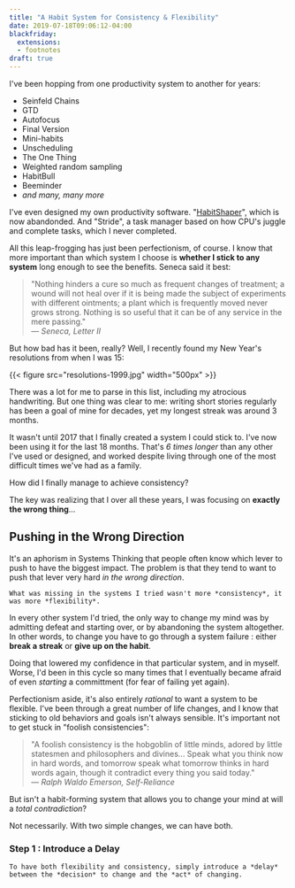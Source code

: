 ```yaml
---
title: "A Habit System for Consistency & Flexibility"
date: 2019-07-18T09:06:12-04:00
blackfriday:
  extensions:
  - footnotes
draft: true
---
```

I've been hopping from one productivity system to another for years:

* Seinfeld Chains
* GTD
* Autofocus
* Final Version
* Mini-habits
* Unscheduling
* The One Thing
* Weighted random sampling
* HabitBull
* Beeminder
* *and many, many more*

I've even designed my own productivity software. "[HabitShaper](https://www.youtube.com/watch?v=Wzlw-vrG1-E)", which is now abandonded. And "Stride", a task manager based on how CPU's juggle and complete tasks, which I never completed.

All this leap-frogging has just been perfectionism, of course. I know that more important than which system I choose is **whether I stick to any system** long enough to see the benefits. Seneca said it best:

> "Nothing hinders a cure so much as frequent changes of treatment; a wound will not heal over if it is being made the subject of experiments with different ointments; a plant which is frequently moved never grows strong. Nothing is so useful that it can be of any service in the mere passing."<br>
> &mdash; *Seneca, Letter II*

But how bad has it been, really? Well, I recently found my New Year's resolutions from when I was 15:

<!--more-->

{{< figure src="resolutions-1999.jpg" width="500px" >}}

There was a lot for me to parse in this list, including my atrocious handwriting. But one thing was clear to me: writing short stories regularly has been a goal of mine for decades, yet my longest streak was around 3 months.

It wasn't until 2017 that I finally created a system I could stick to. I've now been using it for the last 18 months. That's *6 times longer* than any other I've used or designed, and worked despite living through one of the most difficult times we've had as a family.

How did I finally manage to achieve consistency?

The key was realizing that I over all these years, I was focusing on **exactly the wrong thing**...


## Pushing in the Wrong Direction

It's an aphorism in Systems Thinking that people often know which lever to push to have the biggest impact. The problem is that they tend to want to push that lever very hard *in the wrong direction*.

`What was missing in the systems I tried wasn't more *consistency*, it was more *flexibility*.`

In every other system I'd tried, the only way to change my mind was by admitting defeat and starting over, or by abandoning the system altogether. In other words, to change you have to go through a system failure : either **break a streak** or **give up on the habit**.

Doing that lowered my confidence in that particular system, and in myself. Worse, I'd been in this cycle so many times that I eventually became afraid of even *starting* a committment (for fear of failing yet again).

Perfectionism aside, it's also entirely *rational* to want a system to be flexible. I've been through a great number of life changes, and I know that sticking to old behaviors and goals isn't always sensible. It's important not to get stuck in "foolish consistencies":

> "A foolish consistency is the hobgoblin of little minds, adored by little statesmen and philosophers and divines... Speak what you think now in hard words, and tomorrow speak what tomorrow thinks in hard words again, though it contradict every thing you said today."<br>
> &mdash; *Ralph Waldo Emerson, Self-Reliance*


But isn't a habit-forming system that allows you to change your mind at will a *total contradiction*?

Not necessarily. With two simple changes, we can have both.

### Step 1 : Introduce a Delay

`To have both flexibility and consistency, simply introduce a *delay* between the *decision* to change and the *act* of changing.`
